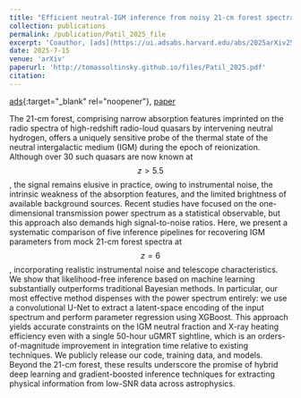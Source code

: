 ```yaml
---
title: "Efficient neutral-IGM inference from noisy 21-cm forest spectra with latent-space U-Net encoding and XGBoost"
collection: publications
permalink: /publication/Patil_2025_file
excerpt: 'Coauthor, [ads](https://ui.adsabs.harvard.edu/abs/2025arXiv250711611P/abstract){:target="_blank" rel="noopener"}'
date: 2025-7-15
venue: 'arXiv'
paperurl: 'http://tomassoltinsky.github.io/files/Patil_2025.pdf'
citation:
---
```


[ads](https://ui.adsabs.harvard.edu/abs/2025arXiv250711611P/abstract){:target="_blank" rel="noopener"}, [paper](http://tomassoltinsky.github.io/files/Patil_2025.pdf)

The 21-cm forest, comprising narrow absorption features imprinted on the radio spectra of high-redshift radio-loud quasars by intervening neutral hydrogen, offers a uniquely sensitive probe of the thermal state of the neutral intergalactic medium (IGM) during the epoch of reionization. Although over 30 such quasars are now known at $$z>5.5$$, the signal remains elusive in practice, owing to instrumental noise, the intrinsic weakness of the absorption features, and the limited brightness of available background sources. Recent studies have focused on the one-dimensional transmission power spectrum as a statistical observable, but this approach also demands high signal-to-noise ratios. Here, we present a systematic comparison of five inference pipelines for recovering IGM parameters from mock 21-cm forest spectra at $$z=6$$, incorporating realistic instrumental noise and telescope characteristics. We show that likelihood-free inference based on machine learning substantially outperforms traditional Bayesian methods. In particular, our most effective method dispenses with the power spectrum entirely: we use a convolutional U-Net to extract a latent-space encoding of the input spectrum and perform parameter regression using XGBoost. This approach yields accurate constraints on the IGM neutral fraction and X-ray heating efficiency even with a single 50-hour uGMRT sightline, which is an orders-of-magnitude improvement in integration time relative to existing techniques. We publicly release our code, training data, and models. Beyond the 21-cm forest, these results underscore the promise of hybrid deep learning and gradient-boosted inference techniques for extracting physical information from low-SNR data across astrophysics.
